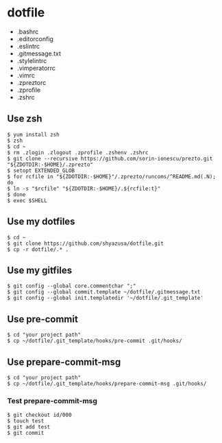 dotfile
===

* .bashrc
* .editorconfig
* .eslintrc
* .gitmessage.txt
* .stylelintrc
* .vimperatorrc
* .vimrc
* .zpreztorc
* .zprofile
* .zshrc

## Use zsh

```
$ yum install zsh
$ zsh
$ cd ~
$ rm .zlogin .zlogout .zprofile .zshenv .zshrc
$ git clone --recursive https://github.com/sorin-ionescu/prezto.git "${ZDOTDIR:-$HOME}/.zprezto"
$ setopt EXTENDED_GLOB
$ for rcfile in "${ZDOTDIR:-$HOME}"/.zprezto/runcoms/^README.md(.N); do
$ ln -s "$rcfile" "${ZDOTDIR:-$HOME}/.${rcfile:t}"
$ done
$ exec $SHELL
```

## Use my dotfiles

```
$ cd ~
$ git clone https://github.com/shyazusa/dotfile.git
$ cp -r dotfile/.* .
```

## Use my gitfiles

```
$ git config --global core.commentchar ";"
$ git config --global commit.template ~/dotfile/.gitmessage.txt
$ git config --global init.templatedir '~/dotfile/.git_template'
```

## Use pre-commit

```
$ cd "your project path"
$ cp ~/dotfile/.git_template/hooks/pre-commit .git/hooks/
```

## Use prepare-commit-msg

```
$ cd "your project path"
$ cp ~/dotfile/.git_template/hooks/prepare-commit-msg .git/hooks/
```

### Test prepare-commit-msg

```
$ git checkout id/000
$ touch test
$ git add test
$ git commit
```
